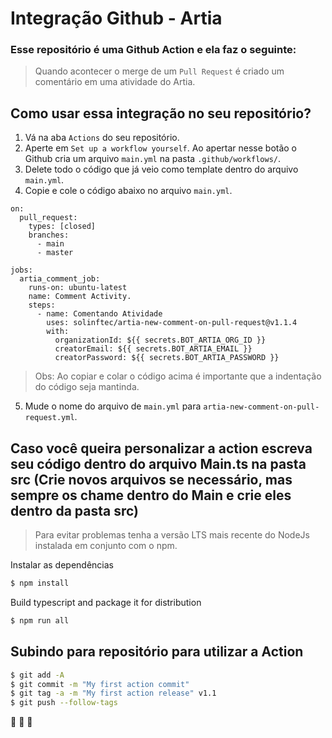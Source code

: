 # Integração Github - Artia 

### Esse repositório é uma Github Action e ela faz o seguinte:
> Quando acontecer o merge de um `Pull Request` é criado um comentário em uma atividade do Artia.



## Como usar essa integração no seu repositório?

1. Vá na aba `Actions` do seu repositório.
2. Aperte em `Set up a workflow yourself`. Ao apertar nesse botão o Github cria um arquivo `main.yml` na pasta `.github/workflows/`.
3. Delete todo o código que já veio como template dentro do arquivo `main.yml`.
4. Copie e cole o código abaixo no arquivo `main.yml`.
```
on:
  pull_request:
    types: [closed]
    branches:
      - main
      - master
  
jobs:
  artia_comment_job:
    runs-on: ubuntu-latest
    name: Comment Activity.
    steps:
      - name: Comentando Atividade
        uses: solinftec/artia-new-comment-on-pull-request@v1.1.4
        with: 
          organizationId: ${{ secrets.BOT_ARTIA_ORG_ID }}
          creatorEmail: ${{ secrets.BOT_ARTIA_EMAIL }}
          creatorPassword: ${{ secrets.BOT_ARTIA_PASSWORD }}

```
> Obs: Ao copiar e colar o código acima é importante que a indentação do código seja mantinda. 

5. Mude o nome do arquivo de `main.yml` para `artia-new-comment-on-pull-request.yml`.



## Caso você queira personalizar a action escreva seu código dentro do arquivo Main.ts na pasta src (Crie novos arquivos se necessário, mas sempre os chame dentro do Main e crie eles dentro da pasta src)

> Para evitar problemas tenha a versão LTS mais recente do NodeJs instalada em conjunto com o npm.

Instalar as dependências

```bash
$ npm install
```

Build typescript and package it for distribution

```bash
$ npm run all
```


## Subindo para repositório para utilizar a Action

```bash
$ git add -A
$ git commit -m "My first action commit"
$ git tag -a -m "My first action release" v1.1
$ git push --follow-tags
```

:rocket: :rocket: :rocket:
